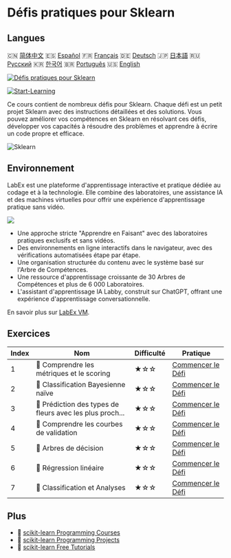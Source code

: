 # Défis pratiques pour Sklearn

## Langues

🇨🇳 [简体中文](README_zh.md) 🇪🇸 [Español](README_es.md) 🇫🇷 [Français](README_fr.md) 🇩🇪 [Deutsch](README_de.md) 🇯🇵 [日本語](README_ja.md) 🇷🇺 [Русский](README_ru.md) 🇰🇷 [한국어](README_ko.md) 🇧🇷 [Português](README_pt.md) 🇺🇸 [English](README.md) 

[![Défis pratiques pour Sklearn](https://cover-creator.labex.io/sklearn-practice-challenges.png?lang=fr)](https://labex.io/fr/courses/sklearn-practice-challenges)

[![Start-Learning](https://img.shields.io/badge/Start-Learning-whitesmoke?style=for-the-badge)](https://labex.io/fr/courses/sklearn-practice-challenges)

Ce cours contient de nombreux défis pour Sklearn. Chaque défi est un petit projet Sklearn avec des instructions détaillées et des solutions. Vous pouvez améliorer vos compétences en Sklearn en résolvant ces défis, développer vos capacités à résoudre des problèmes et apprendre à écrire un code propre et efficace.

![Sklearn](https://img.shields.io/badge/Sklearn-whitesmoke?style=for-the-badge&logo=sklearn)


## Environnement

LabEx est une plateforme d'apprentissage interactive et pratique dédiée au codage et à la technologie. Elle combine des laboratoires, une assistance IA et des machines virtuelles pour offrir une expérience d'apprentissage pratique sans vidéo.

![](https://tutorial-screenshot.getvm.io/images/vm-1725247253.png)

- Une approche stricte "Apprendre en Faisant" avec des laboratoires pratiques exclusifs et sans vidéos.
- Des environnements en ligne interactifs dans le navigateur, avec des vérifications automatisées étape par étape.
- Une organisation structurée du contenu avec le système basé sur l'Arbre de Compétences.
- Une ressource d'apprentissage croissante de 30 Arbres de Compétences et plus de 6 000 Laboratoires.
- L'assistant d'apprentissage IA Labby, construit sur ChatGPT, offrant une expérience d'apprentissage conversationnelle.

En savoir plus sur [LabEx VM](https://support.labex.io/using-labex/virtual-machine).

## Exercices

|   Index | Nom                                                      | Difficulté   | Pratique                                                                                                                               |
|---------|----------------------------------------------------------|--------------|----------------------------------------------------------------------------------------------------------------------------------------|
|       1 | 🎯 Comprendre les métriques et le scoring                | ★☆☆          | <a target='_blank' href='https://labex.io/fr/labs/python-understanding-metrics-and-scoring-185172'>Commencer le Défi</a>               |
|       2 | 🎯 Classification Bayesienne naïve                       | ★☆☆          | <a target='_blank' href='https://labex.io/fr/labs/python-naive-bayes-classification-250427'>Commencer le Défi</a>                      |
|       3 | 🎯 Prédiction des types de fleurs avec les plus proch... | ★☆☆          | <a target='_blank' href='https://labex.io/fr/labs/sklearn-predicting-flower-types-with-nearest-neighbors-256147'>Commencer le Défi</a> |
|       4 | 🎯 Comprendre les courbes de validation                  | ★☆☆          | <a target='_blank' href='https://labex.io/fr/labs/python-understanding-validation-curves-106940'>Commencer le Défi</a>                 |
|       5 | 🎯 Arbres de décision                                    | ★☆☆          | <a target='_blank' href='https://labex.io/fr/labs/python-decision-trees-92597'>Commencer le Défi</a>                                   |
|       6 | 🎯 Régression linéaire                                   | ★☆☆          | <a target='_blank' href='https://labex.io/fr/labs/python-linear-regression-185171'>Commencer le Défi</a>                               |
|       7 | 🎯 Classification et Analyses                            | ★☆☆          | <a target='_blank' href='https://labex.io/fr/labs/python-clustering-and-insights-198286'>Commencer le Défi</a>                         |

## Plus

- 🔗 [scikit-learn Programming Courses](https://github.com/labex-labs/awesome-programming-courses)
- 🔗 [scikit-learn Programming Projects](https://github.com/labex-labs/awesome-programming-projects)
- 🔗 [scikit-learn Free Tutorials](https://github.com/labex-labs/sklearn-free-tutorials)

